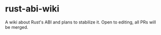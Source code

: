 # rust-abi-wiki
A wiki about Rust's ABI and plans to stabilize it. Open to editing, all PRs will be merged.
